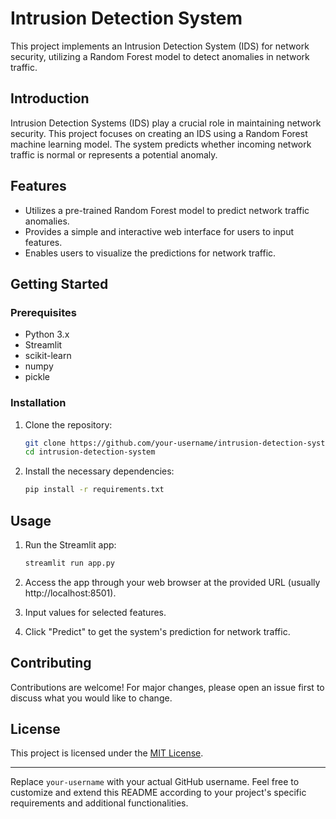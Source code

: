 # Intrusion Detection System

This project implements an Intrusion Detection System (IDS) for network security, utilizing a Random Forest model to detect anomalies in network traffic.

## Introduction

Intrusion Detection Systems (IDS) play a crucial role in maintaining network security. This project focuses on creating an IDS using a Random Forest machine learning model. The system predicts whether incoming network traffic is normal or represents a potential anomaly.

## Features

- Utilizes a pre-trained Random Forest model to predict network traffic anomalies.
- Provides a simple and interactive web interface for users to input features.
- Enables users to visualize the predictions for network traffic.

## Getting Started

### Prerequisites

- Python 3.x
- Streamlit
- scikit-learn
- numpy
- pickle

### Installation

1. Clone the repository:
   ```bash
   git clone https://github.com/your-username/intrusion-detection-system.git
   cd intrusion-detection-system
   ```

2. Install the necessary dependencies:
   ```bash
   pip install -r requirements.txt
   ```

## Usage

1. Run the Streamlit app:
   ```bash
   streamlit run app.py
   ```

2. Access the app through your web browser at the provided URL (usually http://localhost:8501).
   
3. Input values for selected features.

4. Click "Predict" to get the system's prediction for network traffic.

## Contributing

Contributions are welcome! For major changes, please open an issue first to discuss what you would like to change.

## License

This project is licensed under the [MIT License](LICENSE).

---

Replace `your-username` with your actual GitHub username. Feel free to customize and extend this README according to your project's specific requirements and additional functionalities.
